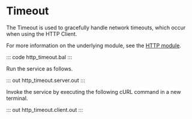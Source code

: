 # Timeout

The Timeout is used to gracefully handle network timeouts, which occur when using the HTTP Client.

For more information on the underlying module, see the [HTTP module](https://lib.ballerina.io/ballerina/http/latest/).

::: code http_timeout.bal :::

Run the service as follows.

::: out http_timeout.server.out :::

Invoke the service by executing the following cURL command in a new terminal.

::: out http_timeout.client.out :::
